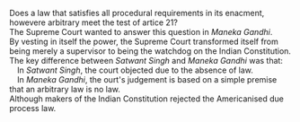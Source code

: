 Does a law that satisfies all procedural requirements in its enacment, howevere arbitrary meet the test of artice 21?<br>
The Supreme Court wanted to answer this question in <i>Maneka Gandhi</i>.<br>
By vesting in itself the power, the Supreme Court transformed itself from being merely a supervisor to being the watchdog on the Indian Constitution.<br>
The key difference between <i>Satwant Singh</i> and <i>Maneka Gandhi</i> was that:<br>
&emsp;In <i>Satwant Singh</i>, the court objected due to the absence of law.<br>
&emsp;In <i>Maneka Gandhi</i>, the ourt's judgement is based on a simple premise that an arbitrary law is no law.<br>
Although makers of the Indian Constitution rejected the Americanised due process law.
